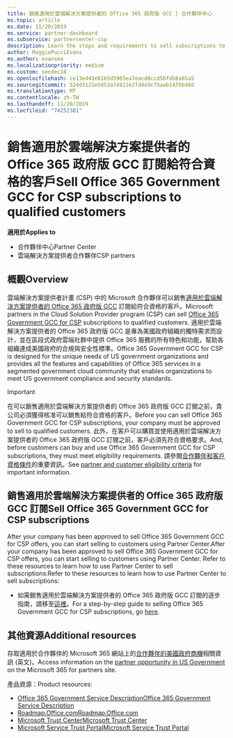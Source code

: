 ```yaml
---
title: 銷售適用於雲端解決方案提供者的 Office 365 政府版 GCC | 合作夥伴中心
ms.topic: article
ms.date: 11/20/2019
ms.service: partner-dashboard
ms.subservice: partnercenter-csp
description: Learn the steps and requirements to sell subscriptions to Office 365 Government GCC for CSP to qualified United States government customers or contractors.
author: MaggiePucciEvans
ms.author: evansma
ms.localizationpriority: medium
ms.custom: seodec18
ms.openlocfilehash: ce13e443e8165d5965ea7eacd0ccd5bfdb8a65a5
ms.sourcegitcommit: 524d3121e5053a74911e2fd4e9cf5aab14f6b48d
ms.translationtype: MT
ms.contentlocale: zh-TW
ms.lasthandoff: 11/20/2019
ms.locfileid: "74252381"
---
```

# <a name="sell-office-365-government-gcc-for-csp-subscriptions-to-qualified-customers"></a><span data-ttu-id="6e3e7-103">銷售適用於雲端解決方案提供者的 Office 365 政府版 GCC 訂閱給符合資格的客戶</span><span class="sxs-lookup"><span data-stu-id="6e3e7-103">Sell Office 365 Government GCC for CSP subscriptions to qualified customers</span></span>

<span data-ttu-id="6e3e7-104">**適用於**</span><span class="sxs-lookup"><span data-stu-id="6e3e7-104">**Applies to**</span></span>

-  <span data-ttu-id="6e3e7-105">合作夥伴中心</span><span class="sxs-lookup"><span data-stu-id="6e3e7-105">Partner Center</span></span>
-  <span data-ttu-id="6e3e7-106">雲端解決方案提供者合作夥伴</span><span class="sxs-lookup"><span data-stu-id="6e3e7-106">CSP partners</span></span>


## <a name="overview"></a><span data-ttu-id="6e3e7-107">概觀</span><span class="sxs-lookup"><span data-stu-id="6e3e7-107">Overview</span></span>

<span data-ttu-id="6e3e7-108">雲端解決方案提供者計畫 (CSP) 中的 Microsoft 合作夥伴可以銷售[適用於雲端解決方案提供者的 Office 365 政府版 GCC](https://www.microsoft.com/microsoft-365/partners/governmentforCSP) 訂閱給符合資格的客戶。</span><span class="sxs-lookup"><span data-stu-id="6e3e7-108">Microsoft partners in the Cloud Solution Provider program (CSP) can sell [Office 365 Government GCC for CSP](https://www.microsoft.com/microsoft-365/partners/governmentforCSP) subscriptions to qualified customers.</span></span> <span data-ttu-id="6e3e7-109">適用於雲端解決方案提供者的 Office 365 政府版 GCC 是專為美國政府組織的獨特需求而設計，並在區段式政府雲端社群中提供 Office 365 服務的所有特色和功能，幫助各組織達成美國政府的合規與安全性標準。</span><span class="sxs-lookup"><span data-stu-id="6e3e7-109">Office 365 Government GCC for CSP is designed for the unique needs of US government organizations and provides all the features and capabilities of Office 365 services in a segmented government cloud community that enables organizations to meet US government compliance and security standards.</span></span> 

>[!IMPORTANT] 
><span data-ttu-id="6e3e7-110">在可以銷售適用於雲端解決方案提供者的 Office 365 政府版 GCC 訂閱之前，貴公司必須獲得核准可以銷售給符合資格的客戶。</span><span class="sxs-lookup"><span data-stu-id="6e3e7-110">Before you can sell Office 365 Government GCC for CSP subscriptions, your company must be approved to sell to qualified customers.</span></span> <span data-ttu-id="6e3e7-111">此外，在客戶可以購買並使用適用於雲端解決方案提供者的 Office 365 政府版 GCC 訂閱之前，客戶必須先符合資格要求。</span><span class="sxs-lookup"><span data-stu-id="6e3e7-111">And, before customers can buy and use Office 365 Government GCC for CSP subscriptions, they must meet eligibility requirements.</span></span> <span data-ttu-id="6e3e7-112">請參閱[合作夥伴和客戶資格條件](csp-gcc-validate.md)的重要資訊。</span><span class="sxs-lookup"><span data-stu-id="6e3e7-112">See [partner and customer eligibility criteria](csp-gcc-validate.md) for important information.</span></span>


## <a name="sell-office-365-government-gcc-for-csp-subscriptions"></a><span data-ttu-id="6e3e7-113">銷售適用於雲端解決方案提供者的 Office 365 政府版 GCC 訂閱</span><span class="sxs-lookup"><span data-stu-id="6e3e7-113">Sell Office 365 Government GCC for CSP subscriptions</span></span>

<span data-ttu-id="6e3e7-114">After your company has been approved to sell Office 365 Government GCC for CSP offers, you can start selling to customers using Partner Center.</span><span class="sxs-lookup"><span data-stu-id="6e3e7-114">After your company has been approved to sell Office 365 Government GCC for CSP offers, you can start selling to customers using Partner Center.</span></span> <span data-ttu-id="6e3e7-115">Refer to these resources to learn how to use Partner Center to sell subscriptions:</span><span class="sxs-lookup"><span data-stu-id="6e3e7-115">Refer to these resources to learn how to use Partner Center to sell subscriptions:</span></span> 

-   <span data-ttu-id="6e3e7-116">如需銷售適用於雲端解決方案提供者的 Office 365 政府版 GCC 訂閱的逐步指南，請移至[這裡](https://go.microsoft.com/fwlink/?linkid=2007323)。</span><span class="sxs-lookup"><span data-stu-id="6e3e7-116">For a step-by-step guide to selling Office 365 Government GCC for CSP subscriptions, go [here](https://go.microsoft.com/fwlink/?linkid=2007323).</span></span>  


## <a name="additional-resources"></a><span data-ttu-id="6e3e7-117">其他資源</span><span class="sxs-lookup"><span data-stu-id="6e3e7-117">Additional resources</span></span>

<span data-ttu-id="6e3e7-118">存取適用於合作夥伴的 Microsoft 365 網站上的[合作夥伴的美國政府商機](https://www.microsoft.com/microsoft-365/partners/governmentforCSP)相關資訊 (英文)。</span><span class="sxs-lookup"><span data-stu-id="6e3e7-118">Access information on the [partner opportunity in US Government](https://www.microsoft.com/microsoft-365/partners/governmentforCSP) on the Microsoft 365 for partners site.</span></span>

<span data-ttu-id="6e3e7-119">產品資源：</span><span class="sxs-lookup"><span data-stu-id="6e3e7-119">Product resources:</span></span>

- [<span data-ttu-id="6e3e7-120">Office 365 Government Service Description</span><span class="sxs-lookup"><span data-stu-id="6e3e7-120">Office 365 Government Service Description</span></span>](https://technet.microsoft.com/library/mt774581.aspx)
- [<span data-ttu-id="6e3e7-121">Roadmap.Office.com</span><span class="sxs-lookup"><span data-stu-id="6e3e7-121">Roadmap.Office.com</span></span>](https://products.office.com/business/office-365-roadmap)
- [<span data-ttu-id="6e3e7-122">Microsoft Trust Center</span><span class="sxs-lookup"><span data-stu-id="6e3e7-122">Microsoft Trust Center</span></span>](https://www.microsoft.com/TrustCenter/)
- [<span data-ttu-id="6e3e7-123">Microsoft Service Trust Portal</span><span class="sxs-lookup"><span data-stu-id="6e3e7-123">Microsoft Service Trust Portal</span></span>](https://aka.ms/STP)


